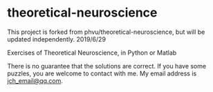 # theoretical-neuroscience

This project is forked from phvu/theoretical-neuroscience, but will be updated independently. 2019/6/29

Exercises of Theoretical Neuroscience, in Python or Matlab

There is no guarantee that the solutions are correct. If you have some puzzles, you are welcome to contact with me. My email address is jch_email@qq.com.

